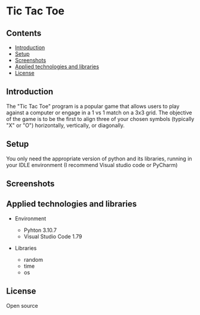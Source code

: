 # Tic Tac Toe

## Contents
* [Introduction](#introduction)
* [Setup](#setup)
* [Screenshots](#screenshots)
* [Applied technologies and libraries](#applied-technologies-and-libraries)
* [License](#license)

## Introduction

The "Tic Tac Toe" program is a popular game that allows users to play against a computer or engage in a 1 vs 1 match on a 3x3 grid. The objective of the game is to be the first to align three of your chosen symbols (typically "X" or "O") horizontally, vertically, or diagonally.

## Setup

You only need the appropriate version of python and its libraries,  running in your IDLE environment (I recommend Visual studio code or PyCharm)

## Screenshots

## Applied technologies and libraries

* Environment
    * Pyhton 3.10.7
    * Visual Studio Code 1.79

* Libraries
    * random
    * time
    * os

## License

Open source




